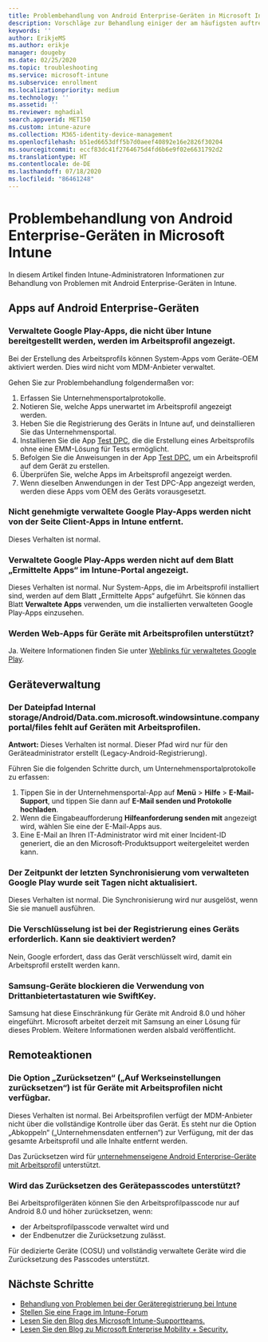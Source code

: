 ```yaml
---
title: Problembehandlung von Android Enterprise-Geräten in Microsoft Intune
description: Vorschläge zur Behandlung einiger der am häufigsten auftretenden Probleme beim Registrieren von Android-Geräten in Intune.
keywords: ''
author: ErikjeMS
ms.author: erikje
manager: dougeby
ms.date: 02/25/2020
ms.topic: troubleshooting
ms.service: microsoft-intune
ms.subservice: enrollment
ms.localizationpriority: medium
ms.technology: ''
ms.assetid: ''
ms.reviewer: mghadial
search.appverid: MET150
ms.custom: intune-azure
ms.collection: M365-identity-device-management
ms.openlocfilehash: b51ed6653dff5b7d0aeef40892e16e2826f30204
ms.sourcegitcommit: eccf83dc41f2764675d4fd6b6e9f02e6631792d2
ms.translationtype: HT
ms.contentlocale: de-DE
ms.lasthandoff: 07/18/2020
ms.locfileid: "86461248"
---
```

# <a name="troubleshoot-android-enterprise-device-problems-in-microsoft-intune"></a>Problembehandlung von Android Enterprise-Geräten in Microsoft Intune

In diesem Artikel finden Intune-Administratoren Informationen zur Behandlung von Problemen mit Android Enterprise-Geräten in Intune.

## <a name="apps-on-android-enterprise-devices"></a>Apps auf Android Enterprise-Geräten

### <a name="managed-google-play-apps-that-arent-deployed-through-intune-are-displayed-in-the-work-profile"></a>Verwaltete Google Play-Apps, die nicht über Intune bereitgestellt werden, werden im Arbeitsprofil angezeigt.
Bei der Erstellung des Arbeitsprofils können System-Apps vom Geräte-OEM aktiviert werden. Dies wird nicht vom MDM-Anbieter verwaltet.

Gehen Sie zur Problembehandlung folgendermaßen vor:

  1. Erfassen Sie Unternehmensportalprotokolle.
  2. Notieren Sie, welche Apps unerwartet im Arbeitsprofil angezeigt werden.
  3. Heben Sie die Registrierung des Geräts in Intune auf, und deinstallieren Sie das Unternehmensportal.
  4. Installieren Sie die App [Test DPC](https://play.google.com/store/apps/details?id=com.afwsamples.testdpc), die die Erstellung eines Arbeitsprofils ohne eine EMM-Lösung für Tests ermöglicht.
  5. Befolgen Sie die Anweisungen in der App [Test DPC](https://play.google.com/store/apps/details?id=com.afwsamples.testdpc), um ein Arbeitsprofil auf dem Gerät zu erstellen.
  6. Überprüfen Sie, welche Apps im Arbeitsprofil angezeigt werden. 
  7. Wenn dieselben Anwendungen in der Test DPC-App angezeigt werden, werden diese Apps vom OEM des Geräts vorausgesetzt.

### <a name="unapproved-managed-google-play-for-work-store-apps-arent-being-removed-from-the-client-apps-page-in-intune"></a>Nicht genehmigte verwaltete Google Play-Apps werden nicht von der Seite Client-Apps in Intune entfernt.
Dieses Verhalten ist normal.

### <a name="managed-google-play-apps-arent-being-reported-under-the-discovered-apps-blade-in-the-intune-portal"></a>Verwaltete Google Play-Apps werden nicht auf dem Blatt „Ermittelte Apps“ im Intune-Portal angezeigt.
Dieses Verhalten ist normal. Nur System-Apps, die im Arbeitsprofil installiert sind, werden auf dem Blatt „Ermittelte Apps“ aufgeführt. Sie können das Blatt **Verwaltete Apps** verwenden, um die installierten verwalteten Google Play-Apps einzusehen.

### <a name="are-web-applications-supported-for-work-profile-enrolled-devices"></a>Werden Web-Apps für Geräte mit Arbeitsprofilen unterstützt?
Ja. Weitere Informationen finden Sie unter [Weblinks für verwaltetes Google Play](../apps/apps-add-android-for-work.md#managed-google-play-web-links).

## <a name="device-management"></a>Geräteverwaltung

### <a name="file-path-internal-storageandroiddatacommicrosoftwindowsintunecompanyportalfiles-missing-on-work-profile-enrolled-devices"></a>Der Dateipfad Internal storage/Android/Data.com.microsoft.windowsintune.companyportal/files fehlt auf Geräten mit Arbeitsprofilen.

  **Antwort:** Dieses Verhalten ist normal. Dieser Pfad wird nur für den Geräteadministrator erstellt (Legacy-Android-Registrierung).

  Führen Sie die folgenden Schritte durch, um Unternehmensportalprotokolle zu erfassen:

  1. Tippen Sie in der Unternehmensportal-App auf **Menü** > **Hilfe** > **E-Mail-Support**, und tippen Sie dann auf **E-Mail senden und Protokolle hochladen**. 
  2. Wenn die Eingabeaufforderung **Hilfeanforderung senden mit** angezeigt wird, wählen Sie eine der E-Mail-Apps aus.
  3. Eine E-Mail an Ihren IT-Administrator wird mit einer Incident-ID generiert, die an den Microsoft-Produktsupport weitergeleitet werden kann.

### <a name="managed-google-play-last-sync-time--hasnt-been-updated-in-days"></a>Der Zeitpunkt der letzten Synchronisierung vom verwalteten Google Play wurde seit Tagen nicht aktualisiert.
Dieses Verhalten ist normal. Die Synchronisierung wird nur ausgelöst, wenn Sie sie manuell ausführen.

### <a name="encryption-is-required-when-a-device-is-enrolled-can-it-be-turned-off"></a>Die Verschlüsselung ist bei der Registrierung eines Geräts erforderlich. Kann sie deaktiviert werden?
Nein, Google erfordert, dass das Gerät verschlüsselt wird, damit ein Arbeitsprofil erstellt werden kann. 

### <a name="samsung-devices-are-blocking-the-use-of-third-party-keyboards-like-swiftkey"></a>Samsung-Geräte blockieren die Verwendung von Drittanbietertastaturen wie SwiftKey.
Samsung hat diese Einschränkung für Geräte mit Android 8.0 und höher eingeführt. Microsoft arbeitet derzeit mit Samsung an einer Lösung für dieses Problem. Weitere Informationen werden alsbald veröffentlicht.

## <a name="remote-actions"></a>Remoteaktionen

### <a name="wipe-factory-reset-option-isnt-available-for-work-profile-enrolled-device"></a>Die Option „Zurücksetzen“ („Auf Werkseinstellungen zurücksetzen“) ist für Geräte mit Arbeitsprofilen nicht verfügbar.
Dieses Verhalten ist normal. Bei Arbeitsprofilen verfügt der MDM-Anbieter nicht über die vollständige Kontrolle über das Gerät. Es steht nur die Option „Abkoppeln“ („Unternehmensdaten entfernen“) zur Verfügung, mit der das gesamte Arbeitsprofil und alle Inhalte entfernt werden.

Das Zurücksetzen wird für [unternehmenseigene Android Enterprise-Geräte mit Arbeitsprofil](android-corporate-owned-work-profile-enroll.md) unterstützt.

### <a name="is-device-passcode-reset-supported"></a>Wird das Zurücksetzen des Gerätepasscodes unterstützt?
Bei Arbeitsprofilgeräten können Sie den Arbeitsprofilpasscode nur auf Android 8.0 und höher zurücksetzen, wenn:
- der Arbeitsprofilpasscode verwaltet wird und
- der Endbenutzer die Zurücksetzung zulässt.

Für dedizierte Geräte (COSU) und vollständig verwaltete Geräte wird die Zurücksetzung des Passcodes unterstützt.


## <a name="next-steps"></a>Nächste Schritte

- [Behandlung von Problemen bei der Geräteregistrierung bei Intune](troubleshoot-device-enrollment-in-intune.md)
- [Stellen Sie eine Frage im Intune-Forum](https://social.technet.microsoft.com/Forums/%7Blang-locale%7D/home?category=microsoftintune&filter=alltypes&sort=lastpostdesc)
- [Lesen Sie den Blog des Microsoft Intune-Supportteams.](https://techcommunity.microsoft.com/t5/Intune-Customer-Success/bg-p/IntuneCustomerSuccess)
- [Lesen Sie den Blog zu Microsoft Enterprise Mobility + Security.](https://techcommunity.microsoft.com/t5/Azure-Active-Directory-Identity/Announcing-the-public-preview-of-Azure-AD-group-based-license/ba-p/245210)